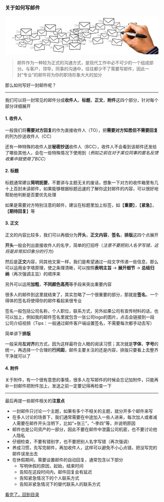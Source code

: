 ### 关于如何写邮件

![假装这里有一张图片](/static/img/mail-1.png)

>邮件作为一种较为正式的沟通方式，是现代工作中必不可少的一个组成部分。与客户，领导，同事的沟通中，往往都少不了需要写邮件，因此一封“专业”的邮件将为你的职场形象大大的加分

那么如何写好一封邮件呢？

---

我们可以将一封常见的邮件分成**收件人**，**标题**，**正文**，**附件**这四个部分，针对每个部分详细展开

#### 1. 收件人

一般我们将**需要对方回复**的作为直接收件人（TO），把**需要对方知悉但不需要回复**的列为抄送收件人（CC）

还有一种特殊的收件人是**秘密抄送**收件人（BCC），收件人不会看到该邮件还发给了哪些其他人，会在一些特殊情况下使用到（*例如之前在对于某位同事的匿名反馈收集中就使用了BCC*）

#### 2. 标题

标题通常建议**简明扼要**，不要讲与主题无关的废话，想象一下对方的收件箱里有几十上百封未读邮件，如果能够根据标题迅速的了解你这封邮件的内容，可以很好地帮助他判断是否要优先处理

如果是需要对方特别注意的邮件，建议在标题里加上标签，如【**重要**】，【**紧急**】，【**期待回复**】等

#### 3. 正文

正文的内容比较多，我们可以再细分为**开头**，**正文内容**，**签名**，**排版**这四个点展开

**开头**一般会列出直接收件人的名字，简单的打招呼（*注意不要把别人名字写错，这将是非常扣印象分的行为*）

然后是**正文**内容，同其他文案一样，我们是希望通过一段文字传递一些信息，那么可以运用金字塔原理，使之条理清晰，可以按照**表明主旨** -> **展开细节** -> **总结归纳**（再次强调主旨）的顺序来<br/>

另外可以运用**加粗**，**不同颜色高亮**等手段来突出重要内容

很多人的邮件到这里就结束了，其实忽略了一个很重要的部分，那就是**签名**，一个得体的签名将使得你的邮件看起来很专业

签名一般包括公司名称，个人职位，联系方式，另外如果公司有宣传材料的话，也可以加上，例如我的邮件签名里就包含一张公司logo的图片，点击会链接到一段公司介绍视频（Tips：一般通过邮件客户端设置签名，不需要每次都手动去写）

简单讲下**排版**

一般采用**左对齐**的方式，因为这样最符合人眼的阅读习惯；其次就是**字体**，**字号**的统一，再选择一个合理的**行间距**，邮件主要关注的还是内容，排版只要看上去整齐干净就可以了

#### 4. 附件

关于附件，有一个很有意思的事情，很多人在写邮件的时候会忘记加附件，只能再补一封邮件把附件加上，发送之前一定要记得再检查一下

---

最后再提一些邮件相关的**注意点**

- 一封邮件只讨论一个主题，如果有多个不相关的主题，就分开多个邮件来写
- 在多人讨论的场景下，我们通常需要在中途加入一些人进来，每次加人或者减人需要在邮件开头注明下，比如“+张三”，“-李四”等，并说明原因
- 邮件也是公司资产的一部分，因此不要在邮件中泄露公司机密，也不要讨论他人隐私
- 仔细检查，不要有错别字，也不要把别人名字写错（再次强调）
- 养成习惯，先写完邮件，再加收件人，这样可以避免不小心点错，把没写完的邮件误发出去
- 在休假期间，需要设置邮件的自动回复，通常包含以下部分
	- 写明休假的原因，起始，结束时间
	- 告知在这段时间内，邮件回复会有延迟
	- 告知紧急情况下的个人联系方式
	- 告知非紧急情况下的替代联系人的联系方式
	

[看完了，回到目录](https://github.com/wangxinbo1987/notes)